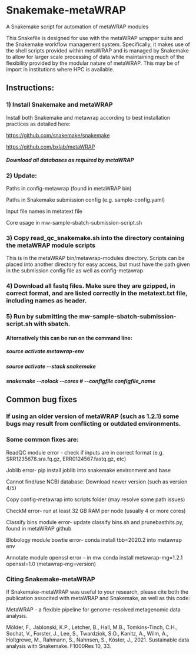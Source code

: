 # Snakemake-metaWRAP

A Snakemake script for automation of metaWRAP modules

This Snakefile is designed for use with the metaWRAP wrapper suite and the Snakemake workflow management system. Specifically, it makes use of the shell scripts provided within metaWRAP and is managed by Snakemake to allow for larger scale processing of data while maintaining much of the flexibility provided by the modular nature of metaWRAP. This may be of import in institutions where HPC is available.

## Instructions:

### 1) Install Snakemake and metaWRAP 
Install both Snakemake and metawrap according to best installation practices as detailed here:

https://github.com/snakemake/snakemake

https://github.com/bxlab/metaWRAP

##### Download all databases as required by metaWRAP

### 2) Update:
Paths in config-metawrap (found in metaWRAP bin)

Paths in Snakemake submission config (e.g. sample-config.yaml)

Input file names in metatext file

Core usage in mw-sample-sbatch-submission-script.sh

### 3) Copy read_qc_snakemake.sh into the directory containing the metaWRAP module scripts
This is in the metaWRAP bin/metawrap-modules directory. Scripts can be placed into another directory for easy access, but must have the path given in the submission config file as well as config-metawrap

### 4) Download all fastq files. Make sure they are gzipped, in correct format, and are listed correctly in the metatext.txt file, including names as header.

### 5) Run by submitting the mw-sample-sbatch-submission-script.sh with sbatch.
#### Alternatively this can be run on the command line:

##### source activate metawrap-env
##### source activate --stack snakemake
##### snakemake --nolock --cores # --configfile configfile_name


## Common bug fixes
### If using an older version of metaWRAP (such as 1.2.1) some bugs may result from conflicting or outdated environments.
### Some common fixes are:

ReadQC module error - check if inputs are in correct format (e.g. SRR1235678.sra.fq.gz, ERR0124567.fastq.gz, etc)

Joblib error- pip install joblib into snakemake environment and base

Cannot find/use NCBI database: Download newer version (such as version 4/5)

Copy config-metawrap into scripts folder (may resolve some path issues)

CheckM error- run at least 32 GB RAM per node (usually 4 or more cores)

Classify bins module error- update classify bins.sh and prunebasthits.py, found in metaWRAP github

Blobology module bowtie error- conda install tbb=2020.2 into metawrap env

Annotate module openssl error – in mw conda install metawrap-mg=1.2.1 openssl=1.0 (metawrap-mg=version)


### Citing Snakemake-metaWRAP
If Snakemake-metaWRAP was useful to your research, please cite both the publication associted with metaWRAP and Snakemake, as well as this code: 

MetaWRAP - a flexible pipeline for genome-resolved metagenomic data analysis. 

Mölder, F., Jablonski, K.P., Letcher, B., Hall, M.B., Tomkins-Tinch, C.H., Sochat, V., Forster, J., Lee, S., Twardziok, S.O., Kanitz, A., Wilm, A., Holtgrewe, M., Rahmann, S., Nahnsen, S., Köster, J., 2021. Sustainable data analysis with Snakemake. F1000Res 10, 33.
